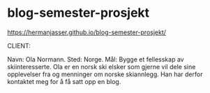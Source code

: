 # blog-semester-prosjekt

https://hermanjasser.github.io/blog-semester-prosjekt/

CLIENT:

Navn: Ola Normann.
Sted: Norge.
Mål: Bygge et fellesskap av skiinteresserte.
Ola er en norsk ski elsker som gjerne vil dele sine opplevelser fra og menninger om norske skiannlegg. Han har derfor kontaktet meg for å få satt opp en blog.

